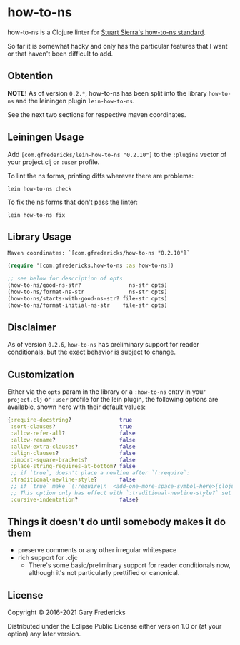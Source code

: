 # how-to-ns

how-to-ns is a Clojure linter for
[Stuart Sierra's how-to-ns standard](https://stuartsierra.com/2016/clojure-how-to-ns.html).

So far it is somewhat hacky and only has the particular features that
I want or that haven't been difficult to add.

## Obtention

**NOTE!** As of version `0.2.*`, how-to-ns has been split into the
library `how-to-ns` and the leiningen plugin `lein-how-to-ns`.

See the next two sections for respective maven coordinates.

## Leiningen Usage

Add `[com.gfredericks/lein-how-to-ns "0.2.10"]` to the `:plugins` vector
of your project.clj or `:user` profile.

To lint the ns forms, printing diffs wherever there are problems:
```
lein how-to-ns check
```

To fix the ns forms that don't pass the linter:
```
lein how-to-ns fix
```

## Library Usage

    Maven coordinates: `[com.gfredericks/how-to-ns "0.2.10"]`

``` clojure
(require '[com.gfredericks.how-to-ns :as how-to-ns])

;; see below for description of opts
(how-to-ns/good-ns-str?               ns-str opts)
(how-to-ns/format-ns-str              ns-str opts)
(how-to-ns/starts-with-good-ns-str? file-str opts)
(how-to-ns/format-initial-ns-str    file-str opts)
```

## Disclaimer

As of version `0.2.6`, `how-to-ns` has preliminary support for reader
conditionals, but the exact behavior is subject to change.

## Customization

Either via the `opts` param in the library or a `:how-to-ns` entry in
your `project.clj` or `:user` profile for the lein plugin, the
following options are available, shown here with their default values:

``` clojure
{:require-docstring?               true
 :sort-clauses?                    true
 :allow-refer-all?                 false
 :allow-rename?                    false
 :allow-extra-clauses?             false
 :align-clauses?                   false
 :import-square-brackets?          false
 :place-string-requires-at-bottom? false
 ;; if `true`, doesn't place a newline after `(:require`:
 :traditional-newline-style?       false
 ;; if `true` make `(:require\n  <add-one-more-space-symbol-here>[clojure.string :as ...`
 ;; This option only has effect with `:traditional-newline-style?` set to false
 :cursive-indentation?             false}
```

## Things it doesn't do until somebody makes it do them

- preserve comments or any other irregular whitespace
- rich support for .cljc
  - There's some basic/preliminary support for reader conditionals now, although it's not particularly prettified or canonical.

## License

Copyright © 2016-2021 Gary Fredericks

Distributed under the Eclipse Public License either version 1.0 or (at
your option) any later version.
